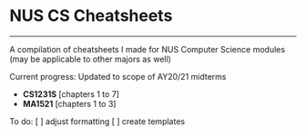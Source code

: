# NUS CS Cheatsheets
---
A compilation of cheatsheets I made for NUS Computer Science modules (may be applicable to other majors as well) 

Current progress: Updated to scope of AY20/21 midterms
* **CS1231S** [chapters 1 to 7]
* **MA1521** [chapters 1 to 3]

To do:
[ ] adjust formatting
[ ] create templates